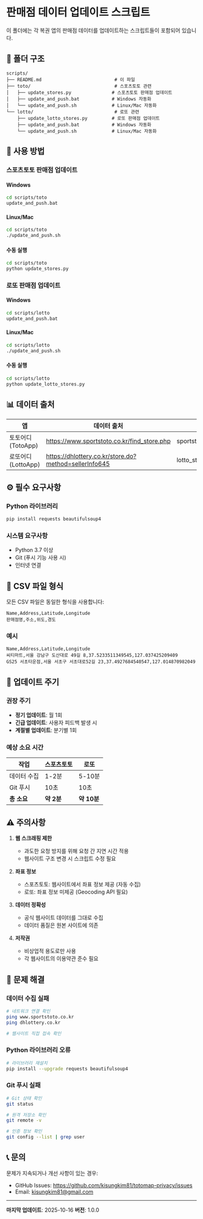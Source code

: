 # 판매점 데이터 업데이트 스크립트

이 폴더에는 각 복권 앱의 판매점 데이터를 업데이트하는 스크립트들이 포함되어 있습니다.

## 📁 폴더 구조

```
scripts/
├── README.md                           # 이 파일
├── toto/                               # 스포츠토토 관련
│   ├── update_stores.py               # 스포츠토토 판매점 업데이트
│   ├── update_and_push.bat            # Windows 자동화
│   └── update_and_push.sh             # Linux/Mac 자동화
└── lotto/                              # 로또 관련
    ├── update_lotto_stores.py         # 로또 판매점 업데이트
    ├── update_and_push.bat            # Windows 자동화
    └── update_and_push.sh             # Linux/Mac 자동화
```

## 🚀 사용 방법

### 스포츠토토 판매점 업데이트

#### Windows
```bash
cd scripts/toto
update_and_push.bat
```

#### Linux/Mac
```bash
cd scripts/toto
./update_and_push.sh
```

#### 수동 실행
```bash
cd scripts/toto
python update_stores.py
```

### 로또 판매점 업데이트

#### Windows
```bash
cd scripts/lotto
update_and_push.bat
```

#### Linux/Mac
```bash
cd scripts/lotto
./update_and_push.sh
```

#### 수동 실행
```bash
cd scripts/lotto
python update_lotto_stores.py
```

## 📊 데이터 출처

| 앱 | 데이터 출처 | 파일명 |
|---|---|---|
| 토토어디 (TotoApp) | https://www.sportstoto.co.kr/find_store.php | sportstoto_stores.csv |
| 로또어디 (LottoApp) | https://dhlottery.co.kr/store.do?method=sellerInfo645 | lotto_stores.csv |

## ⚙️ 필수 요구사항

### Python 라이브러리
```bash
pip install requests beautifulsoup4
```

### 시스템 요구사항
- Python 3.7 이상
- Git (푸시 기능 사용 시)
- 인터넷 연결

## 📝 CSV 파일 형식

모든 CSV 파일은 동일한 형식을 사용합니다:

```csv
Name,Address,Latitude,Longitude
판매점명,주소,위도,경도
```

### 예시
```csv
Name,Address,Latitude,Longitude
씨티마트,서울 강남구 도산대로 49길 8,37.5233511349545,127.037425209409
GS25 서초타운점,서울 서초구 서초대로52길 23,37.4927684540547,127.014870982049
```

## 🔄 업데이트 주기

### 권장 주기
- **정기 업데이트**: 월 1회
- **긴급 업데이트**: 사용자 피드백 발생 시
- **계절별 업데이트**: 분기별 1회

### 예상 소요 시간
| 작업 | 스포츠토토 | 로또 |
|---|---|---|
| 데이터 수집 | 1-2분 | 5-10분 |
| Git 푸시 | 10초 | 10초 |
| **총 소요** | **약 2분** | **약 10분** |

## ⚠️ 주의사항

1. **웹 스크래핑 제한**
   - 과도한 요청 방지를 위해 요청 간 지연 시간 적용
   - 웹사이트 구조 변경 시 스크립트 수정 필요

2. **좌표 정보**
   - 스포츠토토: 웹사이트에서 좌표 정보 제공 (자동 수집)
   - 로또: 좌표 정보 미제공 (Geocoding API 필요)

3. **데이터 정확성**
   - 공식 웹사이트 데이터를 그대로 수집
   - 데이터 품질은 원본 사이트에 의존

4. **저작권**
   - 비상업적 용도로만 사용
   - 각 웹사이트의 이용약관 준수 필요

## 🐛 문제 해결

### 데이터 수집 실패
```bash
# 네트워크 연결 확인
ping www.sportstoto.co.kr
ping dhlottery.co.kr

# 웹사이트 직접 접속 확인
```

### Python 라이브러리 오류
```bash
# 라이브러리 재설치
pip install --upgrade requests beautifulsoup4
```

### Git 푸시 실패
```bash
# Git 상태 확인
git status

# 원격 저장소 확인
git remote -v

# 인증 정보 확인
git config --list | grep user
```

## 📞 문의

문제가 지속되거나 개선 사항이 있는 경우:
- GitHub Issues: https://github.com/kisungkim81/totomap-privacy/issues
- Email: kisungkim81@gmail.com

---

**마지막 업데이트**: 2025-10-16
**버전**: 1.0.0
